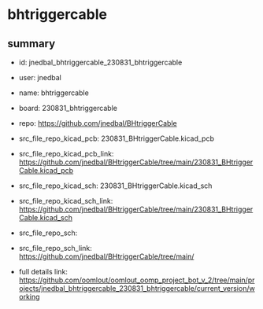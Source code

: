 # bhtriggercable
 
## summary 
* id: jnedbal_bhtriggercable_230831_bhtriggercable
* user: jnedbal
* name: bhtriggercable
* board: 230831_bhtriggercable
* repo: https://github.com/jnedbal/BHtriggerCable
* src_file_repo_kicad_pcb: 230831_BHtriggerCable.kicad_pcb
* src_file_repo_kicad_pcb_link: https://github.com/jnedbal/BHtriggerCable/tree/main/230831_BHtriggerCable.kicad_pcb
* src_file_repo_kicad_sch: 230831_BHtriggerCable.kicad_sch
* src_file_repo_kicad_sch_link: https://github.com/jnedbal/BHtriggerCable/tree/main/230831_BHtriggerCable.kicad_sch

* src_file_repo_sch: 
* src_file_repo_sch_link: https://github.com/jnedbal/BHtriggerCable/tree/main/
* full details link: https://github.com/oomlout/oomlout_oomp_project_bot_v_2/tree/main/projects/jnedbal_bhtriggercable_230831_bhtriggercable/current_version/working  






